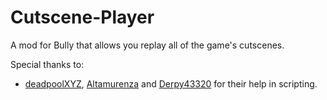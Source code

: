 # Cutscene-Player
A mod for Bully that allows you replay all of the game's cutscenes.

Special thanks to:
* [deadpoolXYZ](https://www.youtube.com/user/deadpoolXYZ), [Altamurenza](https://www.youtube.com/c/Altamurenza) and [Derpy43320](https://twitter.com/derpy54320) for their help in scripting.